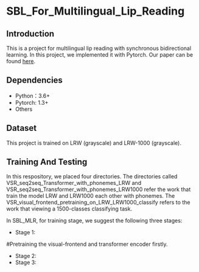 # SBL_For_Multilingual_Lip_Reading
Introduction
----
This is a project for multilingual lip reading with synchronous bidirectional learning. In this project, we implemented it with Pytorch. Our paper can be found [here](https://arxiv.org/abs/2005.03846).

Dependencies
----
* Python：3.6+
* Pytorch: 1.3+
* Others

Dataset
----
This project is trained on LRW (grayscale) and LRW-1000 (grayscale).

Training And Testing
----
In this respository, we placed four directories. The directories called VSR_seq2seq_Transformer_with_phonemes_LRW and VSR_seq2seq_Transformer_with_phonemes_LRW1000 refer the work that train the model LRW and LRW1000 each other with phonemes. The VSR_visual_frontend_pretraining_on_LRW_LRW1000_classify refers to the work that viewing a 1500-classes classifying task. 

In SBL_MLR, for training stage, we suggest the following three stages:
* Stage 1:

 #Pretraining the visual-frontend and transformer encoder firstly.

* Stage 2:
* Stage 3:
